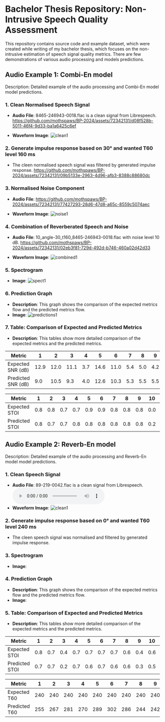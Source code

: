 # Bachelor Thesis Repository: Non-Intrusive Speech Quality Assessment

This repository contains source code and example dataset, which were created while writing of my bachelor thesis, which focuses on the non-intrusive estimation of speech signal quality metrics. There are few demonstrations of various audio processing and models predictions.

## Audio Example 1: Combi-En model
Description: Detailed example of the audio processing and Combi-En model model predictions.

### 1. Clean Normalised Speech Signal
- **Audio File**: 8465-246943-0018.flac is a clean signal from Librespeech.
https://github.com/mothspaws/BP-2024/assets/72342131/d08f528b-5011-46f4-9d33-ba1a6425c6ef

- **Waveform Image**: 
![clean1](https://github.com/mothspaws/BP-2024/assets/72342131/ea27d411-cec3-4a76-a852-1ffe19cb2986)

### 2. Generate impulse response based on 30&deg; and wanted T60 level 160 ms
- The cleen normalised speech signal was filtered by generated impulse response.
https://github.com/mothspaws/BP-2024/assets/72342131/09b5133e-2963-4d96-afb3-8388c88680dc

### 3. Normalised Noise Component
- **Audio File**:
https://github.com/mothspaws/BP-2024/assets/72342131/77427293-28d6-47d8-a65c-8559c5074aec

- **Waveform Image**:
![noise1](https://github.com/mothspaws/BP-2024/assets/72342131/c52c6a59-3d33-466b-9e95-e6523beeab69)

### 4. Combination of Reverberated Speech and Noise
- **Audio File**: 10_angle-30_t160_8465-246943-0018.flac with noise level 10 dB.
https://github.com/mothspaws/BP-2024/assets/72342131/02eb3f81-729d-492d-b746-460a02d42d33

- **Waveform Image**:
![combined1](https://github.com/mothspaws/BP-2024/assets/72342131/9ec63cb9-c520-424a-aeb6-99a6d467d977)


### 5. Spectrogram
- **Image**:
![spect1](https://github.com/mothspaws/BP-2024/assets/72342131/98a71e16-a39a-45ad-b3db-fe252ccf26cd)

### 6. Prediction Graph
- **Description**: This graph shows the comparison of the expected metrics flow and the predicted metrics flow.
- **Image**:
![predictions1](https://github.com/mothspaws/BP-2024/assets/72342131/a89edbb7-354c-4af3-8b29-b81d348e857b)

### 7. Table: Comparison of Expected and Predicted Metrics
- **Description**: This tables show more detailed comparison of the expected metrics and the predicted metrics.

| Metric            | 1    | 2    | 3    | 4    | 5    | 6    | 7    | 8    | 9    | 10   | 11   | 12   | 13   | 14   |
|-------------------|------|------|------|------|------|------|------|------|------|------|------|------|------|------|
| Expected SNR (dB) | 12.9 | 12.0 | 11.1 | 3.7  | 14.6 | 11.0 | 5.4  | 5.0  | 4.2  | 12.6 | 8.7  | 9.8  | 9.9  | 6.4  |
| Predicted SNR (dB)| 9.0  | 10.5 | 9.3  | 4.0  | 12.6 | 10.3 | 5.3  | 5.5  | 5.5  | 13.4 | 8.0  | 7.3  | 10.6 | 6.7  |

| Metric         | 1    | 2    | 3    | 4    | 5    | 6    | 7    | 8    | 9    | 10   | 11   | 12   | 13   | 14   |
|----------------|------|------|------|------|------|------|------|------|------|------|------|------|------|------|
| Expected STOI  | 0.8  | 0.8  | 0.7  | 0.7  | 0.9  | 0.9  | 0.8  | 0.8  | 0.8  | 0.0  | 0.8  | 0.9  | 0.8  | 0.7  |
| Predicted STOI | 0.8  | 0.7  | 0.7  | 0.8  | 0.8  | 0.8  | 0.8  | 0.8  | 0.8  | 0.2  | 0.8  | 0.8  | 0.7  | 0.7  |

## Audio Example 2: Reverb-En model
Description: Detailed example of the audio processing and Reverb-En model model predictions.

### 1. Clean Speech Signal
- **Audio File**: 89-219-0042.flac is a clean signal from Librespeech.
<audio controls="1" controlslist="nodownload nofullscreen noremoteplayback" src="[https://github.com/mothspaws/BP-2024/assets/72342131/77427293-28d6-47d8-a65c-8559c5074aec
](https://github.com/mothspaws/BP-2024/assets/72342131/77427293-28d6-47d8-a65c-8559c5074aec)">Your browser does not support the audio tag.</audio>
- **Waveform Image**: 
![clean1](https://github.com/mothspaws/BP-2024/assets/72342131/ea27d411-cec3-4a76-a852-1ffe19cb2986)

### 2. Generate impulse response based on 0&deg; and wanted T60 level 240 ms
- The cleen speech signal was normalised and filtered by generated impulse response.

### 3. Spectrogram
- **Image**:


### 4. Prediction Graph
- **Description**: This graph shows the comparison of the expected metrics flow and the predicted metrics flow.
- **Image**:


### 5. Table: Comparison of Expected and Predicted Metrics
- **Description**: This tables show more detailed comparison of the expected metrics and the predicted metrics.

| Metric         | 1      | 2      | 3      | 4      | 5      | 6      | 7      | 8      | 9      | 10     | 11     | 12     | 13     | 14     | 15     | 16     |
|----------------|--------|--------|--------|--------|--------|--------|--------|--------|--------|--------|--------|--------|--------|--------|--------|--------|
| Expected STOI  | 0.8    | 0.7    | 0.4    | 0.7    | 0.7    | 0.7    | 0.7    | 0.6    | 0.4    | 0.6    | 0.7    | 0.6    | 0.6    | 0.7    | 0.6    | 0.5    |
| Predicted STOI | 0.7    | 0.7    | 0.2    | 0.7    | 0.6    | 0.7    | 0.6    | 0.6    | 0.3    | 0.5    | 0.7    | 0.6    | 0.6    | 0.7    | 0.6    | 0.6    |


| Metric     | 1   | 2   | 3   | 4   | 5   | 6   | 7   | 8   | 9   | 10  | 11  | 12  | 13  | 14  | 15  | 16  |
|------------|-----|-----|-----|-----|-----|-----|-----|-----|-----|-----|-----|-----|-----|-----|-----|-----|
| Expected T60 | 240 | 240 | 240 | 240 | 240 | 240 | 240 | 240 | 240 | 240 | 240 | 240 | 240 | 240 | 240 | 240 |
| Predicted T60| 255 | 267 | 281 | 270 | 289 | 302 | 286 | 244 | 242 | 262 | 276 | 268 | 281 | 301 | 317 | 275 |

<!-- ## Audio Example 2
[Similar structure as Example 1]

## Audio Example 3
[Similar structure as Example 1]

## Audio Example 4
[Similar structure as Example 1]

## Audio Example 5
[Similar structure as Example 1]

## Audio Example 6
[Similar structure as Example 1] -->
